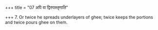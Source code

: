 +++
title = "07 अपि वा द्विरुपस्तृणाति"

+++
7. Or twice he spreads underlayers of ghee; twice keeps the portions and twice pours ghee on them.
